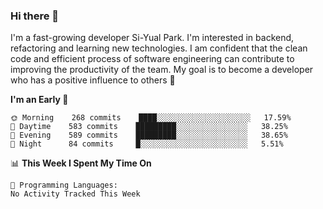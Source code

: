 ### Hi there 👋


I'm a fast-growing developer Si-Yual Park. I'm interested in backend, refactoring and learning new technologies. I am confident that the clean code and efficient process of software engineering can contribute to improving the productivity of the team. My goal is to become a developer who has a positive influence to others 🔭

<!--START_SECTION:waka-->
**I'm an Early 🐤** 

```text
🌞 Morning    268 commits    ████░░░░░░░░░░░░░░░░░░░░░   17.59% 
🌆 Daytime    583 commits    █████████░░░░░░░░░░░░░░░░   38.25% 
🌃 Evening    589 commits    █████████░░░░░░░░░░░░░░░░   38.65% 
🌙 Night      84 commits     █░░░░░░░░░░░░░░░░░░░░░░░░   5.51%

```


📊 **This Week I Spent My Time On** 

```text
💬 Programming Languages: 
No Activity Tracked This Week

```


<!--END_SECTION:waka-->
